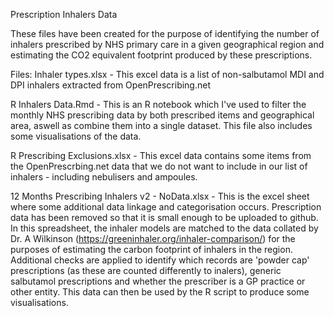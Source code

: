 Prescription Inhalers Data

These files have been created for the purpose of identifying the number of inhalers prescribed by NHS primary care in a given geographical region and estimating the CO2 equivalent footprint produced by these prescriptions.

Files:
Inhaler types.xlsx - This excel data is a list of non-salbutamol MDI and DPI inhalers extracted from OpenPrescribing.net

R Inhalers Data.Rmd - This is an R notebook which I've used to filter the monthly NHS prescribing data by both prescribed items and geographical area, aswell                                             as combine them into a single dataset. This file also includes some visualisations of the data.

R Prescribing Exclusions.xlsx - This excel data contains some items from the OpenPrescrbing.net data that we do not want to include in our list of inhalers - including nebulisers                       and ampoules.

12 Months Prescribing Inhalers v2 - NoData.xlsx - This is the excel sheet where some additional data linkage and categorisation occurs. Prescription data has been removed so that                       it is small enough to be uploaded to github. In this spreadsheet, the inhaler models are matched to the data collated by Dr. A Wilkinson                                           (https://greeninhaler.org/inhaler-comparison/) for the purposes of estimating the carbon footprint of inhalers in the region. Additional checks are applied                         to identify which records are 'powder cap' prescriptions (as these are counted differently to inalers), generic salbutamol prescriptions and whether the                            prescriber is a GP practice or other entity. This data can then be used by the R script to produce some visualisations.

